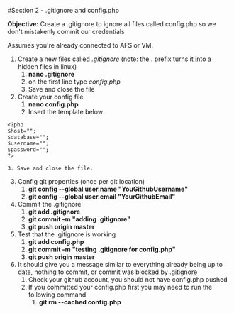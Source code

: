 #Section 2 - .gitignore and config.php

__Objective:__ Create a .gitignore to ignore all files called config.php so we don't mistakenly commit our credentials

Assumes you're already connected to AFS or VM.

1. Create a new files called _.gitignore_ (note: the . prefix turns it into a hidden files in linux)
	1. __nano .gitignore__
	2. on the first line type _config.php_
	3. Save and close the file
2. Create your config file
	1. __nano config.php__
	2. Insert the template below
```
<?php
$host="";
$database="";
$username="";
$password="";
?>
```

	3. Save and close the file.
3. Config git properties (once per git location)
	1. __git config --global user.name "YouGithubUsername"__
	2. __git config --global user.email "YourGithubEmail"__
4. Commit the .gitignore
	1. __git add .gitignore__
	2. __git commit -m "adding .gitignore"__
	3. __git push origin master__
5. Test that the .gitignore is working
	1. __git add config.php__
	2. __git commit -m "testing .gitignore for config.php"__
	3. __git push origin master__
6. It should give you a message similar to everything already being up to date, nothing to commit, or commit was blocked by .gitignore
	1. Check your github account, you should not have config.php pushed
	2. If you committed your config.php first you may need to run the following command
		1. __git rm --cached config.php__

